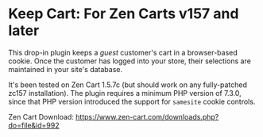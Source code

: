 # Keep Cart: For Zen Carts v157 and later
This drop-in plugin keeps a *guest* customer's cart in a browser-based cookie.  Once the customer has logged into your store, their selections are maintained in your site's database.

It's been tested on Zen Cart 1.5.7c (but should work on any fully-patched zc157 installation).  The plugin requires a minimum PHP version of 7.3.0, since that PHP version introduced the support for `samesite` cookie controls.

Zen Cart Download: https://www.zen-cart.com/downloads.php?do=file&id=992
